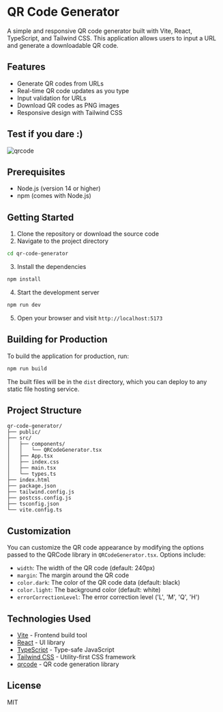 # QR Code Generator

A simple and responsive QR code generator built with Vite, React, TypeScript, and Tailwind CSS. This application allows users to input a URL and generate a downloadable QR code.

## Features

- Generate QR codes from URLs
- Real-time QR code updates as you type
- Input validation for URLs
- Download QR codes as PNG images
- Responsive design with Tailwind CSS

## Test if you dare :)

![qrcode](https://github.com/user-attachments/assets/c981960e-d7f9-43fa-9806-92295243a3df)

## Prerequisites

- Node.js (version 14 or higher)
- npm (comes with Node.js)

## Getting Started

1. Clone the repository or download the source code
2. Navigate to the project directory

```bash
cd qr-code-generator
```

3. Install the dependencies

```bash
npm install
```

4. Start the development server

```bash
npm run dev
```

5. Open your browser and visit `http://localhost:5173`

## Building for Production

To build the application for production, run:

```bash
npm run build
```

The built files will be in the `dist` directory, which you can deploy to any static file hosting service.

## Project Structure

```
qr-code-generator/
├── public/
├── src/
│   ├── components/
│   │   └── QRCodeGenerator.tsx
│   ├── App.tsx
│   ├── index.css
│   ├── main.tsx
│   └── types.ts
├── index.html
├── package.json
├── tailwind.config.js
├── postcss.config.js
├── tsconfig.json
└── vite.config.ts
```

## Customization

You can customize the QR code appearance by modifying the options passed to the QRCode library in `QRCodeGenerator.tsx`. Options include:

- `width`: The width of the QR code (default: 240px)
- `margin`: The margin around the QR code
- `color.dark`: The color of the QR code data (default: black)
- `color.light`: The background color (default: white)
- `errorCorrectionLevel`: The error correction level ('L', 'M', 'Q', 'H')

## Technologies Used

- [Vite](https://vitejs.dev/) - Frontend build tool
- [React](https://reactjs.org/) - UI library
- [TypeScript](https://www.typescriptlang.org/) - Type-safe JavaScript
- [Tailwind CSS](https://tailwindcss.com/) - Utility-first CSS framework
- [qrcode](https://www.npmjs.com/package/qrcode) - QR code generation library

## License

MIT
